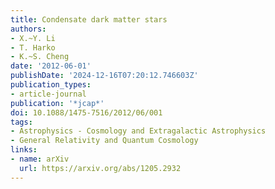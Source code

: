 ```yaml
---
title: Condensate dark matter stars
authors:
- X.~Y. Li
- T. Harko
- K.~S. Cheng
date: '2012-06-01'
publishDate: '2024-12-16T07:20:12.746603Z'
publication_types:
- article-journal
publication: '*jcap*'
doi: 10.1088/1475-7516/2012/06/001
tags:
- Astrophysics - Cosmology and Extragalactic Astrophysics
- General Relativity and Quantum Cosmology
links:
- name: arXiv
  url: https://arxiv.org/abs/1205.2932
---
```

